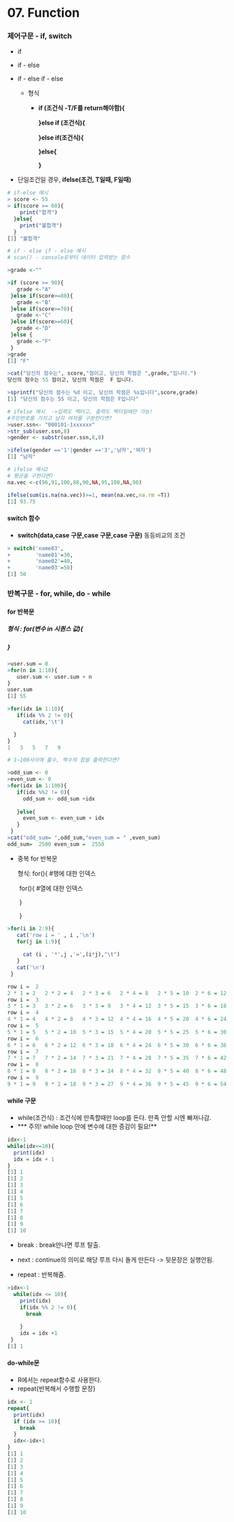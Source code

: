 # 07. Function 

### 제어구문 - if, switch

- if 

- if - else 

- if - else if - else

  - 형식 

    - **if (조건식 -T/F를 return해야함){**

      **}else if (조건식){**

      **}else if(조건식){**

      **}else{**

      **}**

- 단일조건일 경우, **ifelse(조건, T일때, F일때)**

```R
# if-else 예시
> score <- 55
> if(score >= 60){
    print("합격")
  }else{
    print("불합격")
  }
[1] "불합격"

# if - else if - else 예시
# scan() - console로부터 데이터 입력받는 함수

>grade <-""

>if (score >= 90){
   grade <-"A"
 }else if(score>=80){
   grade <-"B"
 }else if(score>=70){
   grade <-"C"
 }else if(score>=60){
   grade <-"D"
 }else {
   grade <-"F"
 }
>grade
[1] "F"

>cat("당신의 점수는", score,"점이고, 당신의 학점은 ",grade,"입니다.")
당신의 점수는 55 점이고, 당신의 학점은  F 입니다.

>sprintf("당신의 점수는 %d 이고, 당신의 학점은 %s입니다",score,grade)
[1] "당신의 점수는 55 이고, 당신의 학점은 F입니다"

# ifelse 예시  ->입력도 벡터고, 출력도 벡터일때만 가능!
#주민번호를 가지고 남자 여자를 구분한다면?
>user.ssn<- "000101-1xxxxxx"
>str_sub(user.ssn,8)
>gender <- substr(user.ssn,8,8)

>ifelse(gender =='1'|gender =='3','남자','여자')
[1] "남자"

# ifelse 예시2
# 평균을 구한다면?
na.vec <-c(96,91,100,88,90,NA,95,100,NA,90)

ifelse(sum(is.na(na.vec))>=1, mean(na.vec,na.rm =T))
[1] 93.75

```

#### switch 함수





- **switch(data,case 구문,case 구문,case 구문)** 동등비교의 조건

  

```R
> switch('name03',
+        'name01'=30,
+        'name02'=40,
+        'name03'=50)
[1] 50

```



### 반복구문 - for, while, do - while

#### for 반복문

##### 형식 : for(변수 in 시퀀스 값){
##### 			}

```R
>user.sum = 0
>for(n in 1:10){
   user.sum <- user.sum + n
}
user.sum
[1] 55

>for(idx in 1:10){
   if(idx %% 2 != 0){
     cat(idx,'\t')

  }
}
1 	3 	5 	7 	9 

# 1~100사이에 홀수, 짝수의 합을 출력한다면?

>odd_sum <- 0
>even_sum <- 0
>for(idx in 1:100){
   if(idx %%2 != 0){
     odd_sum <- odd_sum +idx
    
   }else{
     even_sum <- even_sum + idx
   }
 }
>cat("odd_sum= ",odd_sum,"even_sum = " ,even_sum)
odd_sum=  2500 even_sum =  2550

```

- 중복 for 반복문

  형식:  for(){ #행에 대한 인덱스

  ​				for(){ #열에 대한 인덱스

  ​				}

  ​			}

```R
>for(i in 2:9){
   cat('row i = ' , i ,'\n')
   for(j in 1:9){
    
     cat (i , '*',j ,'=',(i*j),"\t")
   }
   cat('\n')
 }

row i =  2 
2 * 1 = 2 	2 * 2 = 4 	2 * 3 = 6 	2 * 4 = 8 	2 * 5 = 10 	2 * 6 = 12 	2 * 7 = 14 	2 * 8 = 16 	2 * 9 = 18 	
row i =  3 
3 * 1 = 3 	3 * 2 = 6 	3 * 3 = 9 	3 * 4 = 12 	3 * 5 = 15 	3 * 6 = 18 	3 * 7 = 21 	3 * 8 = 24 	3 * 9 = 27 	
row i =  4 
4 * 1 = 4 	4 * 2 = 8 	4 * 3 = 12 	4 * 4 = 16 	4 * 5 = 20 	4 * 6 = 24 	4 * 7 = 28 	4 * 8 = 32 	4 * 9 = 36 	
row i =  5 
5 * 1 = 5 	5 * 2 = 10 	5 * 3 = 15 	5 * 4 = 20 	5 * 5 = 25 	5 * 6 = 30 	5 * 7 = 35 	5 * 8 = 40 	5 * 9 = 45 	
row i =  6 
6 * 1 = 6 	6 * 2 = 12 	6 * 3 = 18 	6 * 4 = 24 	6 * 5 = 30 	6 * 6 = 36 	6 * 7 = 42 	6 * 8 = 48 	6 * 9 = 54 	
row i =  7 
7 * 1 = 7 	7 * 2 = 14 	7 * 3 = 21 	7 * 4 = 28 	7 * 5 = 35 	7 * 6 = 42 	7 * 7 = 49 	7 * 8 = 56 	7 * 9 = 63 	
row i =  8 
8 * 1 = 8 	8 * 2 = 16 	8 * 3 = 24 	8 * 4 = 32 	8 * 5 = 40 	8 * 6 = 48 	8 * 7 = 56 	8 * 8 = 64 	8 * 9 = 72 	
row i =  9 
9 * 1 = 9 	9 * 2 = 18 	9 * 3 = 27 	9 * 4 = 36 	9 * 5 = 45 	9 * 6 = 54 	9 * 7 = 63 	9 * 8 = 72 	9 * 9 = 81 

```

#### while 구문

- while(조건식)  : 조건식에 만족할때만 loop를 돈다. 만족 안할 시엔 빠져나감. 
-  *** 주의! while loop 안에 변수에 대한 증감이 필요!**

```R
idx<-1
while(idx<=10){
  print(idx)
  idx = idx + 1
}
[1] 1
[1] 2
[1] 3
[1] 4
[1] 5
[1] 6
[1] 7
[1] 8
[1] 9
[1] 10
```



- break : break만나면 루프 탈출.

- next : continue의 의미로 해당 루프 다시 돌게 만든다 -> 뒷문장은 실행안됨.

- repeat : 반복해줌.

  

```R
>idx<-1
  while(idx <= 10){
    print(idx)
    if(idx %% 2 != 0){
      break
      
    }
    idx = idx +1
 }
[1] 1

```



#### do-while문

- R에서는 repeat함수로 사용한다.
- repeat{반복해서 수행할 문장}

```R
idx <- 1
repeat{
  print(idx)
  if (idx >= 10){
    break
  }
  idx<-idx+1
}
[1] 1
[1] 2
[1] 3
[1] 4
[1] 5
[1] 6
[1] 7
[1] 8
[1] 9
[1] 10
```

